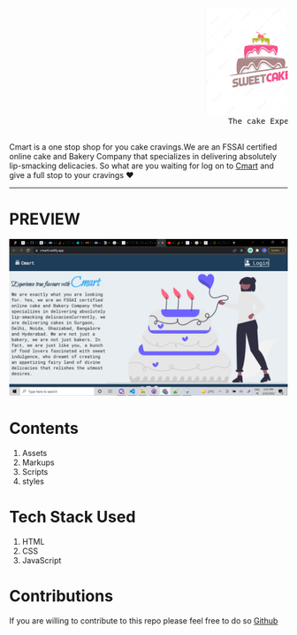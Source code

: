 <pre>                                          <img src="./assets/logo_cmart.PNG" alt="drawing" width="200"/>
                                               The cake Expert
                                                 </pre>
                                                     
                                                     
   Cmart is a one stop shop for you cake cravings.We are an FSSAI certified online cake and Bakery Company that specializes in delivering absolutely lip-smacking delicacies.
   So what are you waiting for log on to [Cmart](https://cmartt.netlify.app/) and give a full stop to your cravings ❤
    
   -----  
   
   # PREVIEW
   
   <pre><img src="./assets/Screenshot (89).png"/></pre>
   
  
   
   # Contents
   
   1. Assets
   2. Markups
   3. Scripts 
   4. styles
   
   # Tech Stack Used
   
   1. HTML
   2. CSS
   3. JavaScript
   
   
 # Contributions
 
 
   
                                                     


If you are willing to contribute to this repo please feel free to do so [Github](https://github.com/dubeyaditya29/Cmart)
